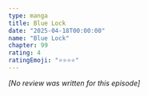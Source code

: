 ```yaml
---
type: manga
title: Blue Lock
date: "2025-04-18T00:00:00"
name: "Blue Lock"
chapter: 99
rating: 4
ratingEmoji: "⭐️⭐️⭐️⭐️"
---
```


_[No review was written for this episode]_